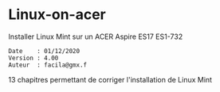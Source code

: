 # Linux-on-acer

Installer Linux Mint sur un ACER Aspire ES17 ES1-732

	Date    : 01/12/2020
	Version : 4.00
	Auteur  : facila@gmx.f

13 chapitres permettant de corriger l'installation de Linux Mint

